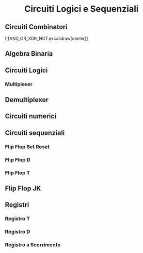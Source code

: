 

<h1  style="text-align: center;"> Circuiti Logici e Sequenziali </h1>

## Circuiti Combinatori

![[AND_OR_XOR_NOT.excalidraw|center]]

## Algebra Binaria


## Circuiti Logici

### Multiplexer

## Demultiplexer


## Circuiti numerici


## Circuiti sequenziali

### Flip Flop Set Reset

### Flip Flop D

### Flip Flop T

## Flip Flop JK



## Registri

### Registro T

### Registro D

### Registro a Scorrimento





